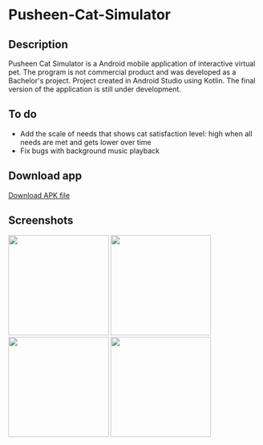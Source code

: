 # Pusheen-Cat-Simulator

## Description
Pusheen Cat Simulator is a Android mobile application of interactive virtual pet. The program is not commercial product and was developed as a Bachelor's project. Project created in Android Studio using Kotlin. The final version of the application is still under development. 
## To do

* Add the scale of needs that shows cat satisfaction level: high when all needs are met and gets lower over time
* Fix bugs with background music playback

## Download app

[Download APK file](https://github.com/spoy-ler/Pusheen-Cat-Simulator/blob/main/app/build/outputs/apk/debug/app-debug.apk)

## Screenshots

<p float="left">
  <img src="https://user-images.githubusercontent.com/125198628/226041525-f6e3f313-5c26-4d0b-ad37-a14c405fcc5d.png" width="200" />
  <img src="https://user-images.githubusercontent.com/125198628/226041587-62bf3e41-651b-4dfb-a8d4-0f71ace18631.png" width="200" /> 
  <img src="https://user-images.githubusercontent.com/125198628/226041655-e95cbea4-1130-4f68-9238-6096ed038db1.png" width="200" />
  <img src="https://user-images.githubusercontent.com/125198628/226041715-207a9f3e-09be-4342-b22b-35943aac45e1.png" width="200" />
</p>
